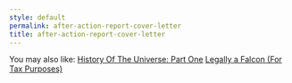 ```yaml
---
style: default
permalink: after-action-report-cover-letter
title: after-action-report-cover-letter
---
```

You may also like:
[History Of The Universe: Part One](http://scp-wiki.net/history-of-the-universe-part-one)
[Legally a Falcon (For Tax Purposes)](http://scp-wiki.net/legally-a-falcon-for-tax-purposes)